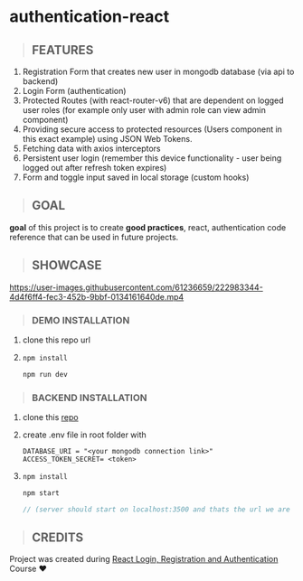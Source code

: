 # authentication-react

> ## **FEATURES**

1. Registration Form that creates new user in mongodb database (via api to backend)
2. Login Form (authentication)
3. Protected Routes (with react-router-v6) that are dependent on logged user roles (for example only user with admin role can view admin component)
4. Providing secure access to protected resources (Users component in this exact example) using JSON Web Tokens. 
5. Fetching data with axios interceptors
6. Persistent user login (remember this device functionality - user being logged out after refresh token expires)
7. Form and toggle input saved in local storage (custom hooks)

> ## GOAL


**goal** of this project is to create **good practices**, react, authentication code reference that can be used in future projects.

> ## SHOWCASE
https://user-images.githubusercontent.com/61236659/222983344-4d4f6ff4-fec3-452b-9bbf-0134161640de.mp4
> ### DEMO INSTALLATION

1. clone this repo url

2. ```js
   npm install
   
   npm run dev
   ```

> ### BACKEND INSTALLATION 

1.  clone this [repo](https://github.com/gitdagray/mongo_async_crud)

2. create .env file in root folder with 

   ```
   DATABASE_URI = "<your mongodb connection link>"
   ACCESS_TOKEN_SECRET= <token>
   ```

3. ```js
   npm install
   
   npm start 
   
   // (server should start on localhost:3500 and thats the url we are fetching in our client aplication)
   ```

> ## CREDITS

Project was created during [React Login, Registration and Authentication](https://www.youtube.com/playlist?list=PL0Zuz27SZ-6PRCpm9clX0WiBEMB70FWwd) Course ❤️

